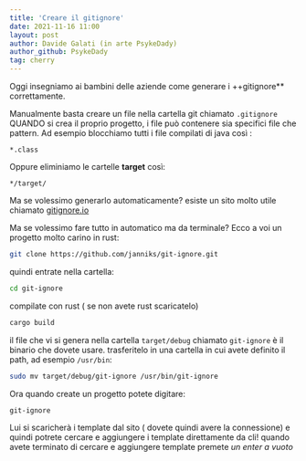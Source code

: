 ```yaml
---
title: 'Creare il gitignore'
date: 2021-11-16 11:00
layout: post
author: Davide Galati (in arte PsykeDady)
author_github: PsykeDady
tag: cherry
---
```


Oggi insegniamo ai bambini delle aziende come generare i ++gitignore** correttamente. 

Manualmente basta creare un file nella cartella git chiamato `.gitignore` QUANDO si crea il proprio progetto, i file può contenere sia specifici file che pattern. Ad esempio blocchiamo tutti i file compilati di java così :
```
*.class 
```
Oppure eliminiamo le cartelle **target** così:
```
*/target/ 
```
Ma se volessimo generarlo automaticamente? esiste un sito molto utile chiamato [gitignore.io](http://gitignore.io)

Ma se volessimo fare tutto in automatico ma da terminale? 
Ecco a voi un progetto molto carino in rust: 
```bash
git clone https://github.com/janniks/git-ignore.git
```

quindi entrate nella cartella:
```bash
cd git-ignore
```

compilate con rust ( se non avete rust scaricatelo) 
```bash
cargo build
```

il file che vi si genera nella cartella `target/debug` chiamato `git-ignore` è il binario che dovete usare. trasferitelo in una cartella in cui avete definito il path, ad esempio `/usr/bin`: 
```bash
sudo mv target/debug/git-ignore /usr/bin/git-ignore
```

Ora quando create un progetto potete digitare: 
```bash
git-ignore
```

Lui si scaricherà i template dal sito ( dovete quindi avere la connessione) e quindi potrete cercare e aggiungere i template direttamente da cli!
quando avete terminato di cercare e aggiungere template premete *un enter a vuoto*
